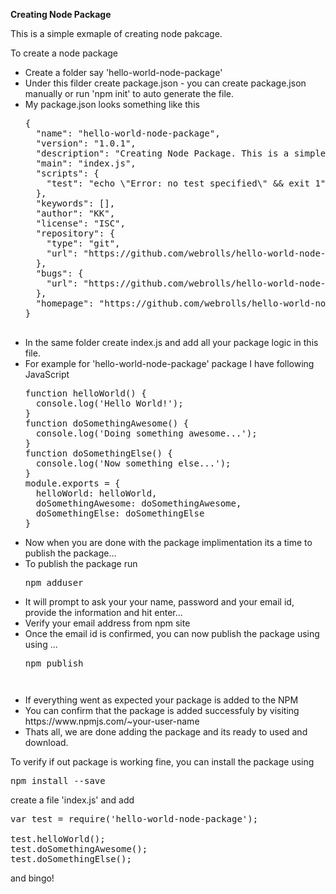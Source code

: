 <strong>Creating Node Package</strong>
<p>This is a simple exmaple of creating node pakcage.</p>
To create a node package 
<ul>
<li>Create a folder say 'hello-world-node-package'</li>
<li>Under this filder create package.json - you can create package.json manually or run 'npm init' to auto generate the file.</li>
<li>My package.json looks something like this
<pre>
{
  "name": "hello-world-node-package",
  "version": "1.0.1",
  "description": "Creating Node Package. This is a simple exmaple of creating node pakcage.",
  "main": "index.js",
  "scripts": {
    "test": "echo \"Error: no test specified\" && exit 1"
  },
  "keywords": [],
  "author": "KK",
  "license": "ISC",
  "repository": {
    "type": "git",
    "url": "https://github.com/webrolls/hello-world-node-package.git"
  },
  "bugs": {
    "url": "https://github.com/webrolls/hello-world-node-package/issues"
  },
  "homepage": "https://github.com/webrolls/hello-world-node-package#readme"
}

</pre>
</li>
<li>In the same folder create index.js and add all your package logic in this file.</li>
<li>For example for 'hello-world-node-package' package I have following JavaScript
<pre>
function helloWorld() {
  console.log('Hello World!');
}
function doSomethingAwesome() {
  console.log('Doing something awesome...');  
}
function doSomethingElse() {
  console.log('Now something else...'); 
}
module.exports = {
  helloWorld: helloWorld,
  doSomethingAwesome: doSomethingAwesome,
  doSomethingElse: doSomethingElse
}
</pre>
</li>
<li>Now when you are done with the package implimentation its a time to publish the package... </li>
<li>To publish the package run <pre>npm adduser</pre></li>
<li>It will prompt to ask your your name, password and your email id, provide the information and hit enter...</li>
<li>Verify your email address from npm site</li>
<li>Once the email id is confirmed, you can now publish the package using using ... <pre>npm publish<pre></li>
<li>If everything went as expected your package is added to the NPM</li>
<li>You can confirm that the package is added successfuly by visiting https://www.npmjs.com/~your-user-name</li>
<li>Thats all, we are done adding the package and its ready to used and download.</li>
</ul>

To verify if out package is working fine, you can install the package using
<pre>
npm install --save
</pre>

create a file 'index.js' and add
<pre>
var test = require('hello-world-node-package');

test.helloWorld();
test.doSomethingAwesome();
test.doSomethingElse();
</pre>

and bingo! 



